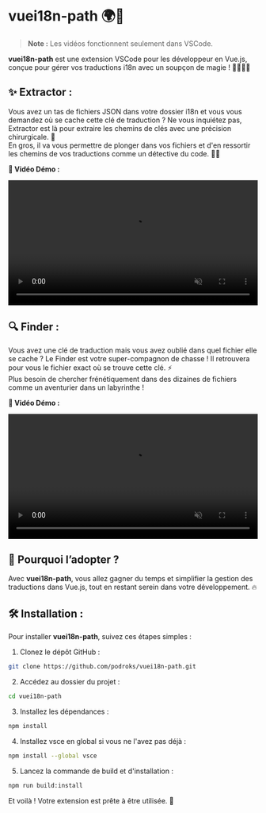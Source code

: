 # vuei18n-path 🌍🔑

> **Note :** Les vidéos fonctionnent seulement dans VSCode.

**vuei18n-path** est une extension VSCode pour les développeur en Vue.js, conçue pour gérer vos traductions i18n avec un soupçon de magie ! 🦸‍♂️🦸‍♀️

## ✨ Extractor :

Vous avez un tas de fichiers JSON dans votre dossier i18n et vous vous demandez où se cache cette clé de traduction ? Ne vous inquiétez pas, Extractor est là pour extraire les chemins de clés avec une précision chirurgicale. 🎯\
En gros, il va vous permettre de plonger dans vos fichiers et d'en ressortir les chemins de vos traductions comme un détective du code. 🕵️‍♂️

**🎥 Vidéo Démo :**

<video width="100%" autoplay loop muted >
  <source src="https://github.com/podroks/vuei18n-path/raw/master/assets/extractor.mp4" type="video/mp4">
  Votre navigateur ne supporte pas la balise vidéo.
</video>

## 🔍 Finder :

Vous avez une clé de traduction mais vous avez oublié dans quel fichier elle se cache ? Le Finder est votre super-compagnon de chasse ! Il retrouvera pour vous le fichier exact où se trouve cette clé. ⚡\
Plus besoin de chercher frénétiquement dans des dizaines de fichiers comme un aventurier dans un labyrinthe !

**🎥 Vidéo Démo :**

<video width="100%" autoplay loop muted >
  <source src="https://github.com/podroks/vuei18n-path/raw/master/assets/finder.mp4" type="video/mp4">
  Votre navigateur ne supporte pas la balise vidéo.
</video>

## 🚀 Pourquoi l’adopter ?

Avec **vuei18n-path**, vous allez gagner du temps et simplifier la gestion des traductions dans Vue.js, tout en restant serein dans votre développement. 🔥

## 🛠 Installation :

Pour installer **vuei18n-path**, suivez ces étapes simples :

1. Clonez le dépôt GitHub :

```bash
git clone https://github.com/podroks/vuei18n-path.git
```

2. Accédez au dossier du projet :

```bash
cd vuei18n-path
```

3. Installez les dépendances :

```bash
npm install
```

4. Installez vsce en global si vous ne l'avez pas déjà :

```bash
npm install --global vsce
```

5. Lancez la commande de build et d'installation :

```bash
npm run build:install
```

Et voilà ! Votre extension est prête à être utilisée. 🎉
